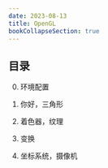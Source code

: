 ```yaml
---
date: 2023-08-13
title: OpenGL
bookCollapseSection: true
---
```



## 目录

0. 环境配置

1. 你好，三角形

2. 着色器，纹理

3. 变换

4. 坐标系统，摄像机
